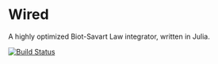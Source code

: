 # Wired

A highly optimized Biot-Savart Law integrator, written in Julia.

[![Build Status](https://github.com/freestatelabs/Wired.jl/actions/workflows/CI.yml/badge.svg?branch=main)](https://github.com/freestatelabs/Wired.jl/actions/workflows/CI.yml?query=branch%3Amain)
